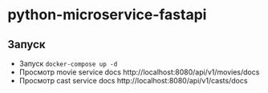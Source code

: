 # python-microservice-fastapi

## Запуск
 - Запуск `docker-compose up -d`
 - Просмотр movie service docs http://localhost:8080/api/v1/movies/docs
 - Просмотр cast service docs http://localhost:8080/api/v1/casts/docs 
